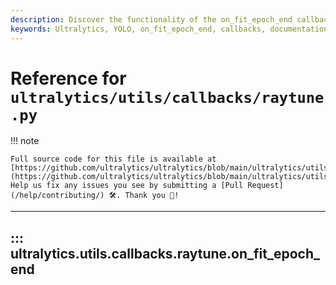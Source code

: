 ```yaml
---
description: Discover the functionality of the on_fit_epoch_end callback in the Ultralytics YOLO framework. Learn how to end an epoch in your deep learning projects.
keywords: Ultralytics, YOLO, on_fit_epoch_end, callbacks, documentation, deep learning, YOLO framework
---
```


# Reference for `ultralytics/utils/callbacks/raytune.py`

!!! note

    Full source code for this file is available at [https://github.com/ultralytics/ultralytics/blob/main/ultralytics/utils/callbacks/raytune.py](https://github.com/ultralytics/ultralytics/blob/main/ultralytics/utils/callbacks/raytune.py). Help us fix any issues you see by submitting a [Pull Request](/help/contributing/) 🛠️. Thank you 🙏!

---
## ::: ultralytics.utils.callbacks.raytune.on_fit_epoch_end
<br><br>
